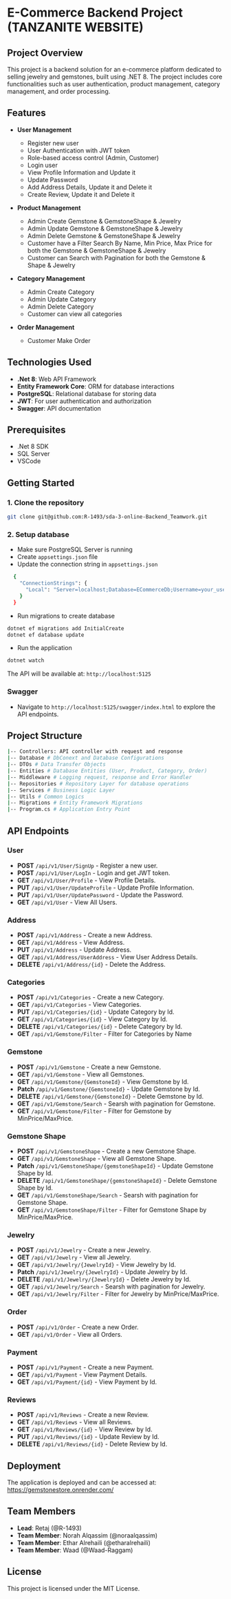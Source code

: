 # E-Commerce Backend Project (TANZANITE WEBSITE)

## Project Overview

This project is a backend solution for an e-commerce platform dedicated to selling jewelry and gemstones, built using .NET 8. The project includes core functionalities such as user authentication, product management, category management, and order processing.

## Features

- **User Management**
  - Register new user
  - User Authentication with JWT token
  - Role-based access control (Admin, Customer)
  - Login user
  - View Profile Information and Update it
  - Update Password
  - Add Address Details, Update it and Delete it
  - Create Review, Update it and Delete it
- **Product Management**

  - Admin Create Gemstone & GemstoneShape & Jewelry
  - Admin Update Gemstone & GemstoneShape & Jewelry
  - Admin Delete Gemstone & GemstoneShape & Jewelry
  - Customer have a Filter Search By Name, Min Price, Max Price for both the Gemstone & GemstoneShape & Jewelry
  - Customer can Search with Pagination for both the Gemstone & Shape & Jewelry

- **Category Management**
  - Admin Create Category
  - Admin Update Category
  - Admin Delete Category
  - Customer can view all categories
- **Order Management**
  - Customer Make Order

## Technologies Used

- **.Net 8**: Web API Framework
- **Entity Framework Core**: ORM for database interactions
- **PostgreSQL**: Relational database for storing data
- **JWT**: For user authentication and authorization
- **Swagger**: API documentation

## Prerequisites

- .Net 8 SDK
- SQL Server
- VSCode

## Getting Started

### 1. Clone the repository

```bash
git clone git@github.com:R-1493/sda-3-online-Backend_Teamwork.git
```

### 2. Setup database

- Make sure PostgreSQL Server is running
- Create `appsettings.json` file
- Update the connection string in `appsettings.json`

```bash
  {
    "ConnectionStrings": {
      "Local": "Server=localhost;Database=ECommerceDb;Username=your_username;Password=your_password;"
    }
  }
```

- Run migrations to create database

```bash
dotnet ef migrations add InitialCreate
dotnet ef database update
```

- Run the application

```bash
dotnet watch
```

The API will be available at: `http://localhost:5125`

### Swagger

- Navigate to `http://localhost:5125/swagger/index.html` to explore the API endpoints.

## Project Structure

```bash
|-- Controllers: API controller with request and response
|-- Database # DbConext and Database Configurations
|-- DTOs # Data Transfer Objects
|-- Entities # Database Entities (User, Product, Category, Order)
|-- Middleware # Logging request, response and Error Handler
|-- Repositories # Repository Layer for database operations
|-- Services # Business Logic Layer
|-- Utils # Common Logics
|-- Migrations # Entity Framework Migrations
|-- Program.cs # Application Entry Point
```

## API Endpoints

### User

- **POST** `/api/v1/User/SignUp` - Register a new user.
- **POST** `/api/v1/User/LogIn` - Login and get JWT token.
- **GET** `/api/v1/User/Profile` - View Profile Details.
- **PUT** `/api/v1/User/UpdateProfile` - Update Profile Information.
- **PUT** `/api/v1/User/UpdatePassword` - Update the Password.
- **GET** `/api/v1/User` - View All Users.

### Address

- **POST** `/api/v1/Address` - Create a new Address.
- **GET** `/api/v1/Address` - View Address.
- **PUT** `/api/v1/Address` - Update Address.
- **GET** `/api/v1/Address/UserAddress` - View User Address Details.
- **DELETE** `/api/v1/Address/{id}` - Delete the Address.

### Categories

- **POST** `/api/v1/Categories` - Create a new Category.
- **GET** `/api/v1/Categories` - View Categories.
- **PUT** `/api/v1/Categories/{id}` - Update Category by Id.
- **GET** `/api/v1/Categories/{id}` - View Category by Id.
- **DELETE** `/api/v1/Categories/{id}` - Delete Category by Id.
- **GET** `/api/v1/Gemstone/Filter` - Filter for Categories by Name

### Gemstone

- **POST** `/api/v1/Gemstone` - Create a new Gemstone.
- **GET** `/api/v1/Gemstone` - View all Gemstones.
- **GET** `/api/v1/Gemstone/{GemstoneId}` - View Gemstone by Id.
- **Patch** `/api/v1/Gemstone/{GemstoneId}` - Update Gemstone by Id.
- **DELETE** `/api/v1/Gemstone/{GemstoneId}` - Delete Gemstone by Id.
- **GET** `/api/v1/Gemstone/Search` - Searsh with pagination for Gemstone.
- **GET** `/api/v1/Gemstone/Filter` - Filter for Gemstone by MinPrice/MaxPrice.

### Gemstone Shape

- **POST** `/api/v1/GemstoneShape` - Create a new Gemstone Shape.
- **GET** `/api/v1/GemstoneShape` - View all Gemstone Shape.
- **Patch** `/api/v1/GemstoneShape/{gemstoneShapeId}` - Update Gemstone Shape by Id.
- **DELETE** `/api/v1/GemstoneShape/{gemstoneShapeId}` - Delete Gemstone Shape by Id.
- **GET** `/api/v1/GemstoneShape/Search` - Searsh with pagination for Gemstone Shape.
- **GET** `/api/v1/GemstoneShape/Filter` - Filter for Gemstone Shape by MinPrice/MaxPrice.

### Jewelry

- **POST** `/api/v1/Jewelry` - Create a new Jewelry.
- **GET** `/api/v1/Jewelry` - View all Jewelry.
- **GET** `/api/v1/Jewelry/{JewelryId}` - View Jewelry by Id.
- **Patch** `/api/v1/Jewelry/{JewelryId}` - Update Jewelry by Id.
- **DELETE** `/api/v1/Jewelry/{JewelryId}` - Delete Jewelry by Id.
- **GET** `/api/v1/Jewelry/Search` - Searsh with pagination for Jewelry.
- **GET** `/api/v1/Jewelry/Filter` - Filter for Jewelry by MinPrice/MaxPrice.

### Order

- **POST** `/api/v1/Order` - Create a new Order.
- **GET** `/api/v1/Order` - View all Orders.

### Payment

- **POST** `/api/v1/Payment` - Create a new Payment.
- **GET** `/api/v1/Payment` - View Payment Details.
- **GET** `/api/v1/Payment/{id}` - View Payment by Id.

### Reviews

- **POST** `/api/v1/Reviews` - Create a new Review.
- **GET** `/api/v1/Reviews` - View all Reviews.
- **GET** `/api/v1/Reviews/{id}` - View Review by Id.
- **PUT** `/api/v1/Reviews/{id}` - Update Review by Id.
- **DELETE** `/api/v1/Reviews/{id}` - Delete Review by Id.

## Deployment

The application is deployed and can be accessed at: https://gemstonestore.onrender.com/

## Team Members

- **Lead**: Retaj (@R-1493)
- **Team Member**: Norah Alqassim (@noraalqassim)
- **Team Member**: Ethar Alrehaili (@etharalrehaili)
- **Team Member**: Waad (@Waad-Raggam)

## License

This project is licensed under the MIT License.
